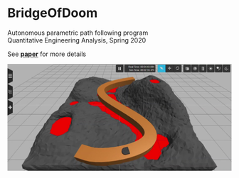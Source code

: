 # BridgeOfDoom
Autonomous parametric path following program  
Quantitative Engineering Analysis, Spring 2020  

See **[paper](QEA_Robo.pdf)** for more details  

<img src="media/Bridge of Doom_Moment.jpg" width="900">
